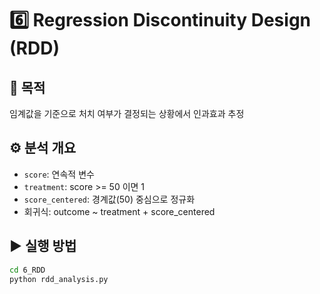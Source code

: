 # 6️⃣ Regression Discontinuity Design (RDD)

## 📌 목적
임계값을 기준으로 처치 여부가 결정되는 상황에서 인과효과 추정

## ⚙️ 분석 개요
- `score`: 연속적 변수
- `treatment`: score >= 50 이면 1
- `score_centered`: 경계값(50) 중심으로 정규화
- 회귀식: outcome ~ treatment + score_centered

## ▶ 실행 방법
```bash
cd 6_RDD
python rdd_analysis.py
```
